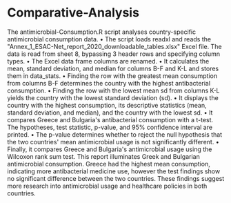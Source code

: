 # Comparative-Analysis
The antimicrobial-Consumption.R script analyses country-specific antimicrobial consumption data.
•	The script loads readxl and reads the "Annex_1_ESAC-Net_report_2020_downloadable_tables.xlsx" Excel file. The data is read from sheet 8, bypassing 3 header rows and specifying column types.
•	The Excel data frame columns are renamed.
•	It calculates the mean, standard deviation, and median for columns B-F and K-L and stores them in data_stats.
•	Finding the row with the greatest mean consumption from columns B-F determines the country with the highest antibacterial consumption.
•	Finding the row with the lowest mean sd from columns K-L yields the country with the lowest standard deviation (sd).
•	It displays the country with the highest consumption, its descriptive statistics (mean, standard deviation, and median), and the country with the lowest sd.
•	It compares Greece and Bulgaria's antibacterial consumption with a t-test. The hypotheses, test statistic, p-value, and 95% confidence interval are printed.
•	The p-value determines whether to reject the null hypothesis that the two countries' mean antimicrobial usage is not significantly different.
•	Finally, it compares Greece and Bulgaria's antimicrobial usage using the Wilcoxon rank sum test.
This report illuminates Greek and Bulgarian antimicrobial consumption. Greece had the highest mean consumption, indicating more antibacterial medicine use, however the test findings show no significant difference between the two countries. These findings suggest more research into antimicrobial usage and healthcare policies in both countries.
